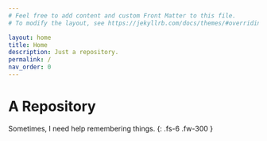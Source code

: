 ```yaml
---
# Feel free to add content and custom Front Matter to this file.
# To modify the layout, see https://jekyllrb.com/docs/themes/#overriding-theme-defaults

layout: home
title: Home
description: Just a repository.
permalink: /
nav_order: 0
---
```


# A Repository

Sometimes, I need help remembering things.
{: .fs-6 .fw-300 }

